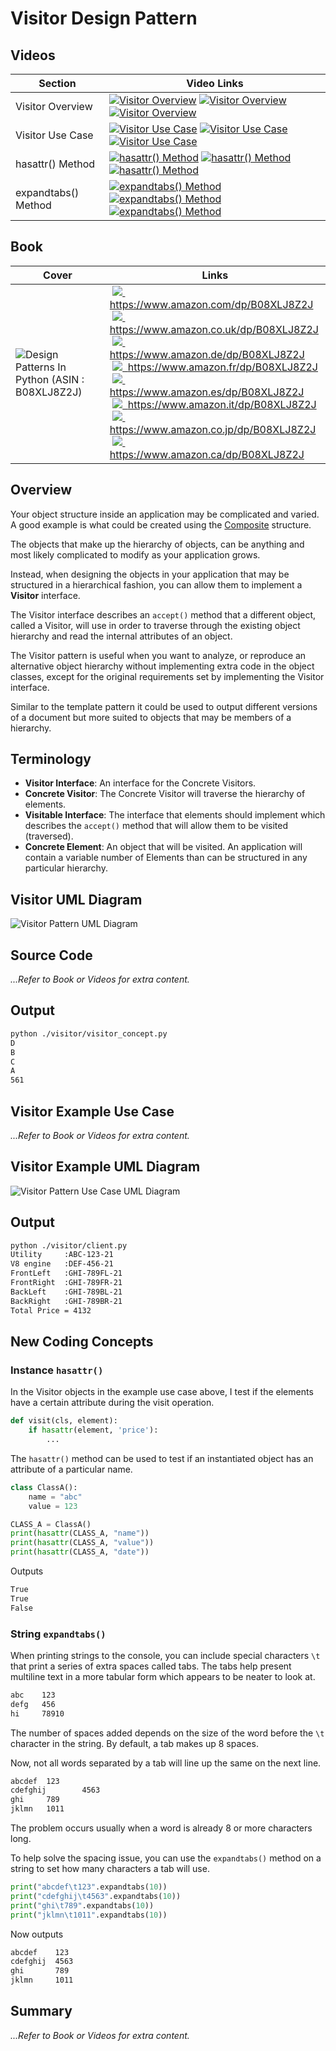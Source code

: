 # Visitor Design Pattern

## Videos

Section | Video Links
-|-
Visitor Overview | <a id="udemyVideoLink" href="https://www.udemy.com/course/design-patterns-in-python/learn/lecture/25697738/?referralCode=7493DBBBF97FF2B0D24D" target="_blank" title="Visitor Overview"><img src="/img/udemy_btn_sm.gif" alt="Visitor Overview"/></a>&nbsp;<a id="ytVideoLink" href="https://youtu.be/KLFLsDV-LXw&list=PLKWUX7aMnlEJzRvCXnwFEdk_WJDNjMDOo" target="_blank" title="Visitor Overview"><img src="/img/yt_btn_sm.gif" alt="Visitor Overview"/></a>&nbsp;<a id="skillShareVideoLink" href="https://skl.sh/34SM2Xg" target="_blank" title="Visitor Overview"><img src="/img/skillshare_btn_sm.gif" alt="Visitor Overview"/></a>
Visitor Use Case | <a id="udemyVideoLink" href="https://www.udemy.com/course/design-patterns-in-python/learn/lecture/25697742/?referralCode=7493DBBBF97FF2B0D24D" target="_blank" title="Visitor Use Case"><img src="/img/udemy_btn_sm.gif" alt="Visitor Use Case"/></a>&nbsp;<a id="ytVideoLink" href="https://youtu.be/9JJO2ZaZD3A&list=PLKWUX7aMnlEJzRvCXnwFEdk_WJDNjMDOo" target="_blank" title="Visitor Use Case"><img src="/img/yt_btn_sm.gif" alt="Visitor Use Case"/></a>&nbsp;<a id="skillShareVideoLink" href="https://skl.sh/34SM2Xg" target="_blank" title="Visitor Use Case"><img src="/img/skillshare_btn_sm.gif" alt="Visitor Use Case"/></a>
hasattr() Method | <a id="udemyVideoLink" href="https://www.udemy.com/course/design-patterns-in-python/learn/lecture/25697748/?referralCode=7493DBBBF97FF2B0D24D" target="_blank" title="hasattr() Method"><img src="/img/udemy_btn_sm.gif" alt="hasattr() Method"/></a>&nbsp;<a id="ytVideoLink" href="https://youtu.be/cWNARNXP6dE&list=PLKWUX7aMnlEJzRvCXnwFEdk_WJDNjMDOo" target="_blank" title="hasattr() Method"><img src="/img/yt_btn_sm.gif" alt="hasattr() Method"/></a>&nbsp;<a id="skillShareVideoLink" href="https://skl.sh/34SM2Xg" target="_blank" title="hasattr() Method"><img src="/img/skillshare_btn_sm.gif" alt="hasattr() Method"/></a>
expandtabs() Method | <a id="udemyVideoLink" href="https://www.udemy.com/course/design-patterns-in-python/learn/lecture/25697758/?referralCode=7493DBBBF97FF2B0D24D" target="_blank" title="expandtabs() Method"><img src="/img/udemy_btn_sm.gif" alt="expandtabs() Method"/></a>&nbsp;<a id="ytVideoLink" href="https://youtu.be/FT6XGI2vJqQ&list=PLKWUX7aMnlEJzRvCXnwFEdk_WJDNjMDOo" target="_blank" title="expandtabs() Method"><img src="/img/yt_btn_sm.gif" alt="expandtabs() Method"/></a>&nbsp;<a id="skillShareVideoLink" href="https://skl.sh/34SM2Xg" target="_blank" title="expandtabs() Method"><img src="/img/skillshare_btn_sm.gif" alt="expandtabs() Method"/></a>

## Book 

Cover | Links
-|-
![Design Patterns In Python (ASIN : B08XLJ8Z2J)](/img/design_patterns_in_python_book_125x178.jpg) | &nbsp;<a href="https://www.amazon.com/dp/B08XLJ8Z2J"><img src="/img/flag_us.gif">&nbsp; https://www.amazon.com/dp/B08XLJ8Z2J</a><br/>&nbsp;<a href="https://www.amazon.co.uk/dp/B08XLJ8Z2J"><img src="/img/flag_uk.gif">&nbsp; https://www.amazon.co.uk/dp/B08XLJ8Z2J</a><br/>&nbsp;<a href="https://www.amazon.de/dp/B08XLJ8Z2J"><img src="/img/flag_de.gif">&nbsp; https://www.amazon.de/dp/B08XLJ8Z2J</a><br/>&nbsp;<a href="https://www.amazon.fr/dp/B08XLJ8Z2J"><img src="/img/flag_fr.gif">&nbsp; https://www.amazon.fr/dp/B08XLJ8Z2J</a><br/>&nbsp;<a href="https://www.amazon.es/dp/B08XLJ8Z2J"><img src="/img/flag_es.gif">&nbsp; https://www.amazon.es/dp/B08XLJ8Z2J</a><br/>&nbsp;<a href="https://www.amazon.it/dp/B08XLJ8Z2J"><img src="/img/flag_it.gif">&nbsp; https://www.amazon.it/dp/B08XLJ8Z2J</a><br/>&nbsp;<a href="https://www.amazon.co.jp/dp/B08XLJ8Z2J"><img src="/img/flag_jp.gif">&nbsp; https://www.amazon.co.jp/dp/B08XLJ8Z2J</a><br/>&nbsp;<a href="https://www.amazon.ca/dp/B08XLJ8Z2J"><img src="/img/flag_ca.gif">&nbsp; https://www.amazon.ca/dp/B08XLJ8Z2J</a>

## Overview

Your object structure inside an application may be complicated and varied. A good example is what could be created using the [Composite](/composite) structure.

The objects that make up the hierarchy of objects, can be anything and most likely complicated to modify as your application grows. 

Instead, when designing the objects in your application that may be structured in a hierarchical fashion, you can allow them to implement a **Visitor** interface. 

The Visitor interface describes an `accept()` method that a different object, called a Visitor, will use in order to traverse through the existing object hierarchy and read the internal attributes of an object.

The Visitor pattern is useful when you want to analyze, or reproduce an alternative object hierarchy without implementing extra code in the object classes, except for the original requirements set by implementing the Visitor interface.

Similar to the template pattern it could be used to output different versions of a document but more suited to objects that may be members of a hierarchy.

## Terminology

* **Visitor Interface**: An interface for the Concrete Visitors.
* **Concrete Visitor**: The Concrete Visitor will traverse the hierarchy of elements.
* **Visitable Interface**: The interface that elements should implement which describes the `accept()` method that will allow them to be visited (traversed).
* **Concrete Element**: An object that will be visited. An application will contain a variable number of Elements than can be structured in any particular hierarchy.

## Visitor UML Diagram

![Visitor Pattern UML Diagram](/img/visitor_concept.svg)

## Source Code

*...Refer to Book or Videos for extra content.*

<!-- In the concept code below, a hierarchy of any object is created. It is similar to a simplified composite. The objects of `Element` can also contain a hierarchy of sub elements.

The `Element` class could also consist of many variations, but this example uses only one.

Rather than writing specific code inside all these elements every time I wanted to handle a new custom operation, I can implement the `IVisitable` interface and create the `accept()` method which allows the Visitor to pass through it and access the Elements internal attributes.

Two different Visitor classes are created, `PrintElementNamesVisitor` and `CalculateElementTotalsVisitor` . They are instantiated and passed through the existing Object hierarchy using the same `IVisitable` interface. -->

## Output

``` bash
python ./visitor/visitor_concept.py  
D
B
C
A
561
```

## Visitor Example Use Case

*...Refer to Book or Videos for extra content.*

<!-- In the example, the client creates a car with parts. 

The car and parts inherit an abstract car parts class with predefined property getters and setters. 

Instead of creating methods in the car parts classes and abstract class that run bespoke methods, the car parts can all implement the `IVisitor` interface.

This allows for the later creation of Visitor objects to run specific tasks on the existing hierarchy of objects. -->

## Visitor Example UML Diagram

![Visitor Pattern Use Case UML Diagram](/img/visitor_example.svg)

## Output

``` bash
python ./visitor/client.py
Utility     :ABC-123-21
V8 engine   :DEF-456-21
FrontLeft   :GHI-789FL-21
FrontRight  :GHI-789FR-21
BackLeft    :GHI-789BL-21
BackRight   :GHI-789BR-21
Total Price = 4132
```

## New Coding Concepts

### Instance `hasattr()`

In the Visitor objects in the example use case above, I test if the elements have a certain attribute during the visit operation.

``` python
def visit(cls, element):
    if hasattr(element, 'price'):
        ...
```

The `hasattr()` method can be used to test if an instantiated object has an attribute of a particular name.

``` python
class ClassA():
    name = "abc"
    value = 123

CLASS_A = ClassA()
print(hasattr(CLASS_A, "name"))
print(hasattr(CLASS_A, "value"))
print(hasattr(CLASS_A, "date"))

```

Outputs

``` bash
True
True
False
```

### String `expandtabs()`

When printing strings to the console, you can include special characters `\t` that print a series of extra spaces called tabs. The tabs help present multiline text in a more tabular form which appears to be neater to look at. 

``` bash
abc    123
defg   456
hi     78910
```

The number of spaces added depends on the size of the word before the `\t` character in the string. By default, a tab makes up 8 spaces.

Now, not all words separated by a tab will line up the same on the next line.

``` bash
abcdef  123
cdefghij        4563
ghi     789
jklmn   1011

```

The problem occurs usually when a word is already 8 or more characters long.

To help solve the spacing issue, you can use the `expandtabs()` method on a string to set how many characters a tab will use.

``` python
print("abcdef\t123".expandtabs(10))
print("cdefghij\t4563".expandtabs(10))
print("ghi\t789".expandtabs(10))
print("jklmn\t1011".expandtabs(10))
```

Now outputs

``` bash
abcdef    123
cdefghij  4563
ghi       789
jklmn     1011
```

## Summary

*...Refer to Book or Videos for extra content.*